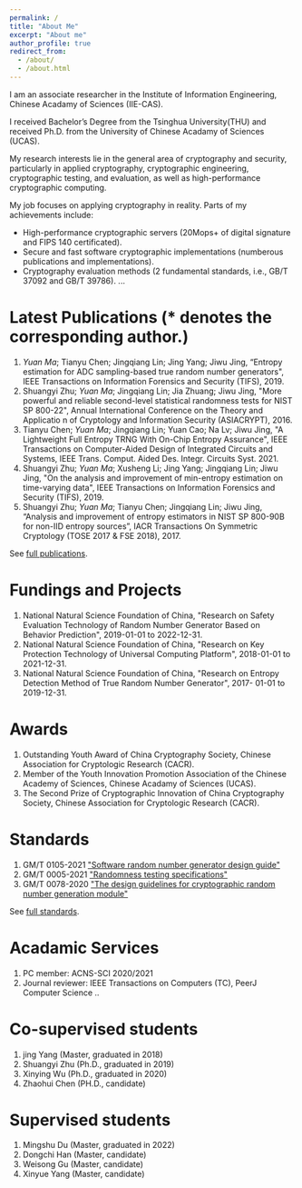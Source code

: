 ```yaml
---
permalink: /
title: "About Me"
excerpt: "About me"
author_profile: true
redirect_from: 
  - /about/
  - /about.html
---
```



I am an associate researcher in the Institute of Information Engineering, Chinese Acadamy of Sciences (IIE-CAS).

I received Bachelor’s Degree from the Tsinghua University(THU) and received Ph.D. from the University of Chinese Acadamy of Sciences (UCAS).

My research interests lie in the general area of cryptography and security, particularly in applied cryptography, cryptographic engineering, cryptographic testing, and evaluation, as well as high-performance cryptographic computing.

My job focuses on applying cryptography in reality. Parts of my achievements include:
* High-performance cryptographic servers (20Mops+ of digital signature and FIPS 140 certificated). 
* Secure and fast software cryptographic implementations (numberous publications and implementations).
* Cryptography evaluation methods (2 fundamental standards, i.e., GB/T 37092 and GB/T 39786). 
...


Latest Publications (\* denotes the corresponding author.)
======
1. *Yuan Ma*; Tianyu Chen; Jingqiang Lin; Jing Yang; Jiwu Jing, “Entropy estimation for ADC sampling-based true random number generators", IEEE Transactions on Information Forensics and Security (TIFS), 2019.
1. Shuangyi Zhu; *Yuan Ma*; Jingqiang Lin; Jia Zhuang; Jiwu Jing, "More powerful and reliable second-level statistical randomness tests for NIST SP 800-22", Annual International Conference on the Theory and Applicatio n of Cryptology and Information Security (ASIACRYPT), 2016.
1. Tianyu Chen; *Yuan Ma*; Jingqiang Lin; Yuan Cao; Na Lv; Jiwu Jing, "A Lightweight Full Entropy TRNG With On-Chip Entropy Assurance", IEEE Transactions on Computer-Aided Design of Integrated Circuits and Systems, IEEE Trans. Comput. Aided Des. Integr. Circuits Syst. 2021.
1. Shuangyi Zhu; *Yuan Ma*; Xusheng Li; Jing Yang; Jingqiang Lin; Jiwu Jing, "On the analysis and improvement of min-entropy estimation on time-varying data", IEEE Transactions on Information Forensics and Security (TIFS), 2019.
1. Shuangyi Zhu; *Yuan Ma*; Tianyu Chen; Jingqiang Lin; Jiwu Jing, “Analysis and improvement of entropy estimators in NIST SP 800-90B for non-IID entropy sources”, IACR Transactions On Symmetric Cryptology (TOSE 2017 & FSE 2018), 2017.


See [full publications](/full-publications/).

Fundings and Projects
======
1.  National Natural Science Foundation of China, "Research on Safety Evaluation Technology of Random Number Generator Based on Behavior Prediction", 2019-01-01 to 2022-12-31.
1.  National Natural Science Foundation of China, "Research on Key Protection Technology of Universal Computing Platform", 2018-01-01 to 2021-12-31.
1.  National Natural Science Foundation of China, "Research on Entropy Detection Method of True Random Number Generator", 2017- 01-01 to 2019-12-31.

Awards
======
1. Outstanding Youth Award of China Cryptography Society, Chinese Association for Cryptologic Research (CACR).
1. Member of the Youth Innovation Promotion Association of the Chinese Academy of Sciences, Chinese Acadamy of Sciences (UCAS).
1. The Second Prize of Cryptographic Innovation of China Cryptography Society, Chinese Association for Cryptologic Research (CACR).

Standards
======
1. GM/T 0105-2021 ["Software random number generator design guide"](https://www.chinesestandard.net/PDF.aspx/GMT0105-2021) 
1. GM/T 0005-2021 ["Randomness testing specifications"](https://www.chinesestandard.net/PDF.aspx/GMT0005-2021) 
1. GM/T 0078-2020 ["The design guidelines for cryptographic random number generation module"](https://www.chinesestandard.net/PDF.aspx/GMT0078-2020) 

See [full standards](/standards/).

Acadamic Services
======
1. PC member: ACNS-SCI 2020/2021
1. Journal reviewer: IEEE Transactions on Computers (TC), PeerJ Computer Science
..

Co-supervised students
======
1. jing Yang (Master, graduated in 2018)
1. Shuangyi Zhu (Ph.D., graduated in 2019)
1. Xinying Wu (Ph.D., graduated in 2020)
1. Zhaohui Chen (PH.D., candidate)

Supervised students
======
1. Mingshu Du (Master, graduated in 2022)
1. Dongchi Han (Master, candidate)
1. Weisong Gu (Master, candidate)
1. Xinyue Yang (Master, candidate)